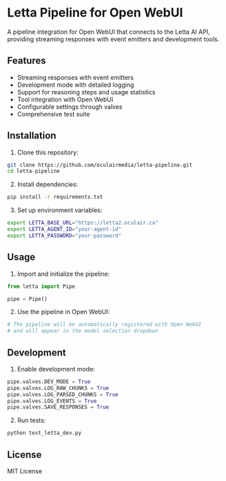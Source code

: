 # Letta Pipeline for Open WebUI

A pipeline integration for Open WebUI that connects to the Letta AI API, providing streaming responses with event emitters and development tools.

## Features

- Streaming responses with event emitters
- Development mode with detailed logging
- Support for reasoning steps and usage statistics
- Tool integration with Open WebUI
- Configurable settings through valves
- Comprehensive test suite

## Installation

1. Clone this repository:
```bash
git clone https://github.com/oculairmedia/letta-pipeline.git
cd letta-pipeline
```

2. Install dependencies:
```bash
pip install -r requirements.txt
```

3. Set up environment variables:
```bash
export LETTA_BASE_URL="https://letta2.oculair.ca"
export LETTA_AGENT_ID="your-agent-id"
export LETTA_PASSWORD="your-password"
```

## Usage

1. Import and initialize the pipeline:
```python
from letta import Pipe

pipe = Pipe()
```

2. Use the pipeline in Open WebUI:
```python
# The pipeline will be automatically registered with Open WebUI
# and will appear in the model selection dropdown
```

## Development

1. Enable development mode:
```python
pipe.valves.DEV_MODE = True
pipe.valves.LOG_RAW_CHUNKS = True
pipe.valves.LOG_PARSED_CHUNKS = True
pipe.valves.LOG_EVENTS = True
pipe.valves.SAVE_RESPONSES = True
```

2. Run tests:
```bash
python test_letta_dev.py
```

## License

MIT License